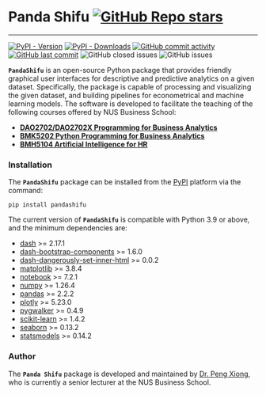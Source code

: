 # Panda Shifu [![GitHub Repo stars](https://img.shields.io/github/stars/XiongPengNUS/PandaShifu)](https://github.com/XiongPengNUS/PandaShifu/stargazers)

---

[![PyPI - Version](https://img.shields.io/pypi/v/pandashifu)](https://pypi.org/project/pandashifu/) [![PyPI - Downloads](https://img.shields.io/pypi/dd/pandashifu)](https://pypi.org/project/pandashifu/) [![GitHub commit activity](https://img.shields.io/github/commit-activity/m/XiongPengNUS/PandaShifu)](https://github.com/XiongPengNUS/PandaShifu/graphs/commit-activity) [![GitHub last commit](https://img.shields.io/github/last-commit/XiongPengNUS/PandaShifu)](https://github.com/XiongPengNUS/PandaShifu/graphs/commit-activity) ![GitHub closed issues](https://img.shields.io/github/issues-closed/XiongPengNUS/PandaShifu) ![GitHub issues](https://img.shields.io/github/issues-raw/XiongPengNUS/PandaShifu)

**```PandaShifu```** is an open-source Python package that provides friendly graphical user interfaces for descriptive and predictive analytics on a given dataset. Specifically, the package is capable of processing and visualizing the given dataset, and building pipelines for econometrical and machine learning models. The software is developed to facilitate the teaching of the following courses offered by NUS Business School:

- [**DAO2702/DAO2702X Programming for Business Analytics**](https://nusmods.com/courses/DAO2702/programming-for-business-analytics)
- [**BMK5202 Python Programming for Business Analytics**](https://nusmods.com/courses/BMK5202/python-programming-for-business-analytics)
- [**BMH5104 Artificial Intelligence for HR**](https://nusmods.com/courses/BMH5104/artificial-intelligence-for-hr)

### Installation

The **```PandaShifu```** package can be installed from the [PyPI](https://pypi.org/project/pandashifu/) platform via the command:

```
pip install pandashifu
```

The current version of **```PandaShifu```** is compatible with Python 3.9 or above, and the minimum dependencies are:

- [dash](https://dash.plotly.com/) >= 2.17.1
- [dash-bootstrap-components](https://dash-bootstrap-components.opensource.faculty.ai/) >= 1.6.0
- [dash-dangerously-set-inner-html](https://github.com/plotly/dash-dangerously-set-inner-html) >= 0.0.2
- [matplotlib](https://matplotlib.org/) >= 3.8.4
- [notebook](https://jupyter.org/) >= 7.2.1
- [numpy](https://numpy.org/) >= 1.26.4
- [pandas](https://pandas.pydata.org/) >= 2.2.2
- [plotly](https://plotly.com/) >= 5.23.0
- [pygwalker](https://kanaries.net/pygwalker) >= 0.4.9
- [scikit-learn](https://scikit-learn.org/stable/) >= 1.4.2
- [seaborn](https://seaborn.pydata.org/) >= 0.13.2
- [statsmodels](https://www.statsmodels.org/stable/index.html) >= 0.14.2

### Author
The **```Panda Shifu```** package is developed and maintained by [Dr. Peng Xiong](https://discovery.nus.edu.sg/11338-peng-xiong), who is currently a senior lecturer at the NUS Business School.
